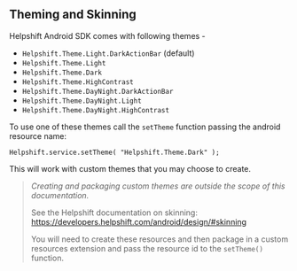 

## Theming and Skinning

Helpshift Android SDK comes with following themes -

- `Helpshift.Theme.Light.DarkActionBar` (default)
- `Helpshift.Theme.Light`
- `Helpshift.Theme.Dark`
- `Helpshift.Theme.HighContrast`
- `Helpshift.Theme.DayNight.DarkActionBar`
- `Helpshift.Theme.DayNight.Light`
- `Helpshift.Theme.DayNight.HighContrast`



To use one of these themes call the `setTheme` function passing the android resource name:

```as3
Helpshift.service.setTheme( "Helpshift.Theme.Dark" );
```


This will work with custom themes that you may choose to create. 

>
> *Creating and packaging custom themes are outside the scope of this documentation.*
>
> See the Helpshift documentation on skinning: https://developers.helpshift.com/android/design/#skinning
>
> You will need to create these resources and then package in a custom resources extension and pass the resource id to the `setTheme()` function.
>



